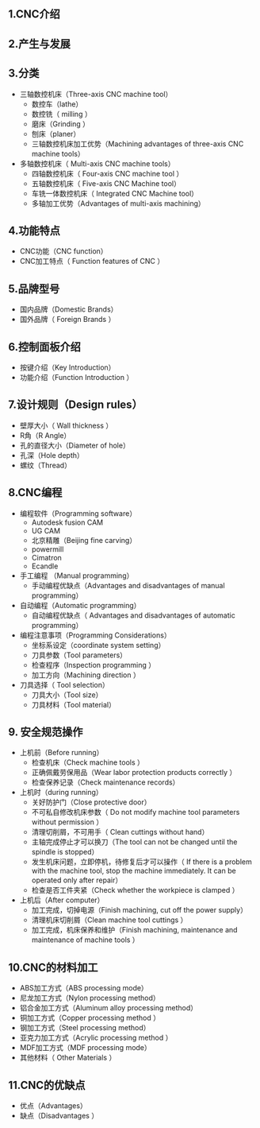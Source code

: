 
## 1.CNC介绍

## 2.产生与发展

## 3.分类
* 三轴数控机床（Three-axis CNC machine tool）
  * 数控车（lathe）
  * 数控铣（ milling ）
  * 磨床（Grinding ）
  * 刨床（planer）
  * 三轴数控机床加工优势（Machining advantages of three-axis CNC machine tools）
* 多轴数控机床（ Multi-axis CNC machine tools）
  * 四轴数控机床（ Four-axis CNC machine tool ）
  * 五轴数控机床（ Five-axis CNC Machine tool）
  * 车铣一体数控机床（ Integrated CNC Machine tool）
  * 多轴加工优势（Advantages of multi-axis machining）

## 4.功能特点
  * CNC功能（CNC function）
  * CNC加工特点（ Function features of CNC ）

## 5.品牌型号
* 国内品牌（Domestic Brands）
* 国外品牌（ Foreign Brands ）

## 6.控制面板介绍
* 按键介绍（Key Introduction）
* 功能介绍（Function Introduction ）

## 7.设计规则（Design rules）
* 壁厚大小（ Wall thickness ）
* R角（R Angle）
* 孔的直径大小（Diameter of hole）
* 孔深（Hole depth）
* 螺纹（Thread）

## 8.CNC编程
* 编程软件（Programming software）
  * Autodesk fusion CAM
  * UG CAM
  * 北京精雕（Beijing fine carving）
  * powermill
  * Cimatron 
  * Ecandle
* 手工编程 （Manual programming）
  * 手动编程优缺点（Advantages and disadvantages of manual programming）
* 自动编程（Automatic programming）
  * 自动编程优缺点（ Advantages and disadvantages of automatic programming）
* 编程注意事项（Programming Considerations）
  * 坐标系设定（coordinate system setting）
  * 刀具参数（Tool parameters）
  * 检查程序（Inspection programming ）
  * 加工方向（Machining direction ）
* 刀具选择（ Tool selection）
  * 刀具大小（Tool size）
  * 刀具材料（Tool material）

## 9. 安全规范操作
* 上机前（Before running）
  * 检查机床（Check machine tools ）
  * 正确佩戴劳保用品（Wear labor protection products correctly ）
  * 检查保养记录（Check maintenance records）
* 上机时（during running）
  * 关好防护门（Close protective door）
  * 不可私自修改机床参数（ Do not modify machine tool parameters without permission ）
  * 清理切削屑，不可用手（ Clean cuttings without hand）
  * 主轴完成停止才可以换刀（The tool can not be changed until the spindle is stopped）
  * 发生机床问题，立即停机，待修复后才可以操作（ If there is a problem with the machine tool, stop the machine immediately. It can be operated only after repair）
  * 检查是否工件夹紧（Check whether the workpiece is clamped ）
* 上机后（After computer）
  * 加工完成，切掉电源（Finish machining, cut off the power supply）
  * 清理机床切削屑（Clean machine tool cuttings ）
  * 加工完成，机床保养和维护（Finish machining, maintenance and maintenance of machine tools ）

## 10.CNC的材料加工
* ABS加工方式（ABS processing mode）
* 尼龙加工方式（Nylon processing method）
* 铝合金加工方式（Aluminum alloy processing method）
* 铜加工方式（Copper processing method ）
* 钢加工方式（Steel processing method）
* 亚克力加工方式（Acrylic processing method ）
* MDF加工方式（MDF processing mode）
* 其他材料（ Other Materials ）

## 11.CNC的优缺点
* 优点（Advantages）
* 缺点（Disadvantages ）

